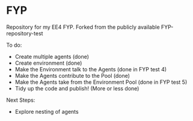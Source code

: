 # FYP
Repository for my EE4 FYP. Forked from the publicly available FYP-repository-test

To do: 
- Create multiple agents (done)
- Create environment (done)
- Make the Environment talk to the Agents (done in FYP test 4)
- Make the Agents contribute to the Pool (done)
- Make the Agents take from the Environment Pool (done in FYP test 5)
- Tidy up the code and publish! (More or less done)

Next Steps:
- Explore nesting of agents
